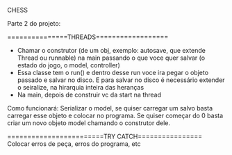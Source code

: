 CHESS

Parte 2 do projeto:

===============THREADS==================
* Chamar o construtor (de um obj, exemplo: autosave, que extende Thread ou runnable) na main passando o que voce quer salvar (o estado do jogo, o model, controller)
* Essa classe tem o run() e dentro desse run voce ira pegar o objeto passado e salvar no disco. E para salvar no disco é necessário extender o seiralize, na hirarquia inteira das heranças
* Na main, depois de construir vc da start na thread

Como funcionará:
Serializar o model, se quiser carregar um salvo basta carregar esse objeto e colocar no  programa. Se quiser começar do 0 basta criar um novo objeto model chamando o construtor dele.

========================TRY CATCH================
Colocar erros de peça, erros do programa, etc
